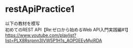 # restApiPractice1
以下の教材を模写<br>
初めてのREST API【Re:ゼロから始めるWeb API入門実践編#1】<br>
https://www.youtube.com/playlist?list=PLX8Rsrpnn3IVW5P1H1s_AOP0EEyMyiRDA

